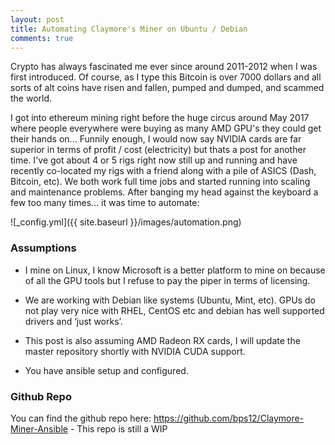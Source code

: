 ```yaml
---
layout: post
title: Automating Claymore's Miner on Ubuntu / Debian
comments: true
---
```


Crypto has always fascinated me ever since around 2011-2012 when I was first introduced. Of course, as I type this Bitcoin is over 7000 dollars and all sorts of alt coins have risen and fallen, pumped and dumped, and scammed the world. 

I got into ethereum mining right before the huge circus around May 2017 where people everywhere were buying as many AMD GPU's they could get their hands on... Funnily enough, I would now say NVIDIA cards are far superior in terms of profit / cost (electricity) but thats a post for another time. I've got about 4 or 5 rigs right now still up and running and have recently co-located my rigs with a friend along with a pile of ASICS (Dash, Bitcoin, etc). We both work full time jobs and started running into scaling and maintenance problems. After banging my head against the keyboard a few too many times… it was time to automate:

![_config.yml]({{ site.baseurl }}/images/automation.png)

### Assumptions
* I mine on Linux, I know Microsoft is a better platform to mine on because of all the GPU tools but I refuse to pay the piper in terms of licensing. 

* We are working with Debian like systems (Ubuntu, Mint, etc). GPUs do not play very nice with RHEL,  CentOS etc and debian has well supported drivers and ‘just works’. 

* This post is also assuming AMD Radeon RX cards, I will update the master repository shortly with NVIDIA CUDA support. 

* You have ansible setup and configured. 

### Github Repo
You can find the github repo here: <https://github.com/bps12/Claymore-Miner-Ansible> - This repo is still a WIP


